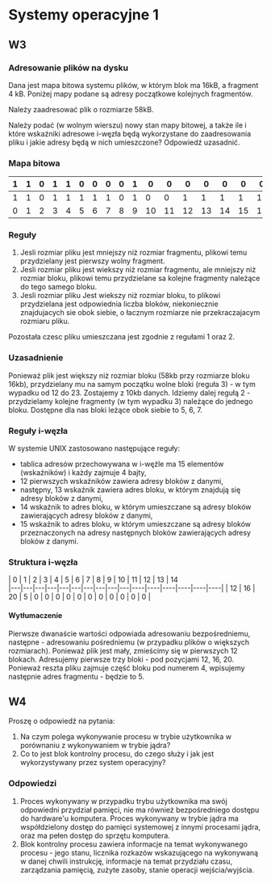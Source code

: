 # Systemy operacyjne 1

## W3

### Adresowanie plików na dysku
Dana jest mapa bitowa systemu plików, w którym blok ma 16kB, a
fragment 4 kB. Poniżej mapy podane są adresy początkowe kolejnych
fragmentów.

Należy zaadresować plik o rozmiarze 58kB.

Należy podać (w wolnym wierszu) nowy stan mapy bitowej, a także ile i
które wskaźniki adresowe i-węzła będą wykorzystane do zaadresowania
pliku i jakie adresy będą w nich umieszczone?
Odpowiedź uzasadnić.

### Mapa bitowa
| 1 | 1 | 0 | 1 | 1 | 0 | 0 | 0 | 0 | 1 | 0  | 0  | 0  | 0  | 0  | 0  | 0  | 0  | 0  | 0  | 0  | 0  | 0  | 0  |
|---|---|---|---|---|---|---|---|---|---|----|----|----|----|----|----|----|----|----|----|----|----|----|----|
| 1 | 1 | 0 | 1 | 1 | 1 | 1 | 1 | 0 | 1 | 0  | 0  | 1  | 1  | 1  | 1  | 1  | 1  | 1  | 1  | 1  | 1  | 1  | 1  |
| 0 | 1 | 2 | 3 | 4 | 5 | 6 | 7 | 8 | 9 | 10 | 11 | 12 | 13 | 14 | 15 | 16 | 17 | 18 | 19 | 20 | 21 | 22 | 23 |
### Reguły

1. Jesli rozmiar pliku jest mniejszy niż rozmiar fragmentu, plikowi temu przydzielany jest
pierwszy wolny fragment.
2. Jesli rozmiar pliku jest wiekszy niż rozmiar fragmentu, ale mniejszy niż rozmiar bloku,
plikowi temu przydzielane sa kolejne fragmenty należące do tego samego bloku.
3. Jesli rozmiar pliku Jest wiekszy niż rozmiar bloku, to plikowi przydzielana jest
odpowiednia liczba bloków, niekoniecznie znajdujacych sie obok siebie, o łacznym
rozmiarze nie przekraczajacym rozmiaru pliku.

Pozostała czesc pliku umieszczana jest zgodnie z regułami 1 oraz 2.

### Uzasadnienie

Ponieważ plik jest większy niż rozmiar bloku (58kb przy rozmiarze bloku 16kb), przydzielany mu na samym początku wolne bloki (reguła 3) - w tym wypadku od 12 do 23. Zostajemy z 10kb danych. Idziemy dalej regułą 2 - przydzielamy kolejne fragmenty (w tym wypadku 3) należące do jednego bloku. Dostępne dla nas bloki leżące obok siebie to 5, 6, 7.
### Reguły i-węzła
W systemie UNIX zastosowano następujące reguły:
- tablica adresów przechowywana w i-węźle ma 15 elementów (wskaźników) i każdy zajmuje 4 bajty,
- 12 pierwszych wskaźników zawiera adresy bloków z danymi,
- następny, 13 wskaźnik zawiera adres bloku, w którym znajdują się adresy bloków z danymi,
- 14 wskaźnik to adres bloku, w którym umieszczane są adresy bloków zawierających adresy bloków z danymi,
- 15 wskaźnik to adres bloku, w którym umieszczane są adresy bloków przeznaczonych na adresy następnych bloków zawierających adresy bloków z danymi.
### Struktura i-węzła

| 0 | 1 | 2 | 3 | 4 | 5 | 6 | 7 | 8 | 9 | 10  | 11  | 12  | 13  | 14  
|---|---|---|---|---|---|---|---|---|---|----|----|----|----|----|----|
| 12 | 16 | 20 | 5 | 0 | 0 | 0 | 0 | 0 | 0 | 0  | 0  | 0  | 0  | 0  | 

#### Wytłumaczenie

Pierwsze dwanaście wartości odpowiada adresowaniu bezpośredniemu, następne - adresowaniu pośredniemu (w przypadku plików o większych rozmiarach). Ponieważ plik jest mały, zmieścimy się w pierwszych 12 blokach. Adresujemy pierwsze trzy bloki - pod pozycjami 12, 16, 20. Ponieważ reszta pliku zajmuje część bloku pod numerem 4, wpisujemy następnie adres fragmentu - będzie to 5.

## W4

Proszę o odpowiedź na pytania:
1. Na czym polega wykonywanie procesu w trybie użytkownika w porównaniu z wykonywaniem w trybie jądra?
2. Co to jest blok kontrolny procesu, do czego służy i jak jest wykorzystywany przez system operacyjny?

### Odpowiedzi

1. Proces wykonywany w przypadku trybu użytkownika ma swój odpowiedni przydział pamięci, nie ma również bezpośredniego dostępu do hardware'u komputera. Proces wykonywany w trybie jądra ma współdzielony dostęp do pamięci systemowej z innymi procesami jądra, oraz ma pełen dostęp do sprzętu komputera.
2. Blok kontrolny procesu zawiera informacje na temat wykonywanego procesu - jego stanu, licznika rozkazów wskazującego na wykonywaną w danej chwili instrukcję, informacje na temat przydziału czasu, zarządzania pamięcią, zużyte zasoby, stanie operacji wejścia/wyjścia.